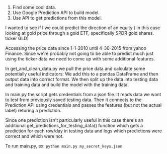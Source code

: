 1. Find some cool data.
2. Use Google Prediction API to build model.
3. Use API to get predictions from this model. 

I wanted to see if I we could predict the direction of an equity ( in this case looking at gold price through a gold ETF, specifically SPDR gold shares. ticker GLD)

Accessing the price data since 1-1-2010 until 4-30-2015 from yahoo Finance. Since we're probably not going to be able to predict much just using the ticker data we need to come up with some additional features. 

In get_and_clean_data.py we pull the price data and calculate some potentially useful indicators. We add this to a pandas DataFrame and then output data into correct format. We then split up the data into testing data and training data and build the model with
the training data.

In main.py the script gets credentials from a json file. It reads data we want to test from previously saved testing data. Then it connects to the Prediction API using credentials and passes the features (but not the actual label) returing a prediction.

Since one prediction isn't particularly useful in this case there's an additional get_predictions_for_testing_data() function which gets a prediction for each row/day in testing data and logs which predictions were correct and which were not. 

To run main.py, ex:
`python main.py my_secret_keys.json`
